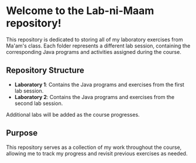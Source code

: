 # Welcome to the **Lab-ni-Maam** repository!

This repository is dedicated to storing all of my laboratory exercises from Ma'am's class. Each folder represents a different lab session, containing the corresponding Java programs and activities assigned during the course.

## Repository Structure

- **Laboratory 1**: Contains the Java programs and exercises from the first lab session.
- **Laboratory 2**: Contains the Java programs and exercises from the second lab session.
  
Additional labs will be added as the course progresses.

## Purpose

This repository serves as a collection of my work throughout the course, allowing me to track my progress and revisit previous exercises as needed.
